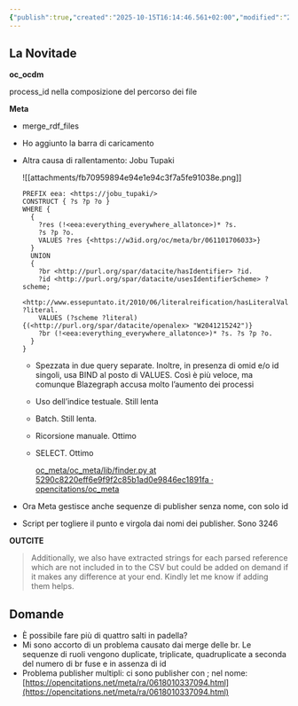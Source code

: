 ```yaml
---
{"publish":true,"created":"2025-10-15T16:14:46.561+02:00","modified":"2024-03-26T12:00:00.000+01:00","cssclasses":""}
---
```



## La Novitade

**oc_ocdm**

process_id nella composizione del percorso dei file

**Meta**

- merge_rdf_files
- Ho aggiunto la barra di caricamento
- Altra causa di rallentamento: Jobu Tupaki
    
    ![[attachments/fb70959894e94e1e94c3f7a5fe91038e.png]]
    
    ```sparql
    PREFIX eea: <https://jobu_tupaki/>
    CONSTRUCT { ?s ?p ?o } 
    WHERE {
      {
        ?res (!<eea:everything_everywhere_allatonce>)* ?s. 
        ?s ?p ?o.
        VALUES ?res {<https://w3id.org/oc/meta/br/061101706033>}
      }
      UNION
      {
        ?br <http://purl.org/spar/datacite/hasIdentifier> ?id.
        ?id <http://purl.org/spar/datacite/usesIdentifierScheme> ?scheme;
            <http://www.essepuntato.it/2010/06/literalreification/hasLiteralValue> ?literal.
        VALUES (?scheme ?literal) {(<http://purl.org/spar/datacite/openalex> "W2041215242")}
        ?br (!<eea:everything_everywhere_allatonce>)* ?s. ?s ?p ?o. 
      }
    }
    ```
    
    - Spezzata in due query separate. Inoltre, in presenza di omid e/o id singoli, usa BIND al posto di VALUES. Così è più veloce, ma comunque Blazegraph accusa molto l’aumento dei processi
    - Uso dell’indice testuale. Still lenta
    - Batch. Still lenta.
    - Ricorsione manuale. Ottimo
    - SELECT. Ottimo
        
        [oc_meta/oc_meta/lib/finder.py at 5290c8220eff6e9f9f2c85b1ad0e9846ec1891fa · opencitations/oc_meta](https://github.com/opencitations/oc_meta/blob/5290c8220eff6e9f9f2c85b1ad0e9846ec1891fa/oc_meta/lib/finder.py#L686)
        
- Ora Meta gestisce anche sequenze di publisher senza nome, con solo id
- Script per togliere il punto e virgola dai nomi dei publisher. Sono 3246

**OUTCITE**

> Additionally, we also have extracted strings for each parsed reference which are not included in to the CSV but could be added on demand if it makes any difference at your end. Kindly let me know if adding them helps.
> 

## Domande

- È possibile fare più di quattro salti in padella?
- Mi sono accorto di un problema causato dai merge delle br. Le sequenze di ruoli vengono duplicate, triplicate, quadruplicate a seconda del numero di br fuse e in assenza di id
- Problema publisher multipli: ci sono publisher con ; nel nome: [https://opencitations.net/meta/ra/0618010337094.html](https://opencitations.net/meta/ra/0618010337094.html)